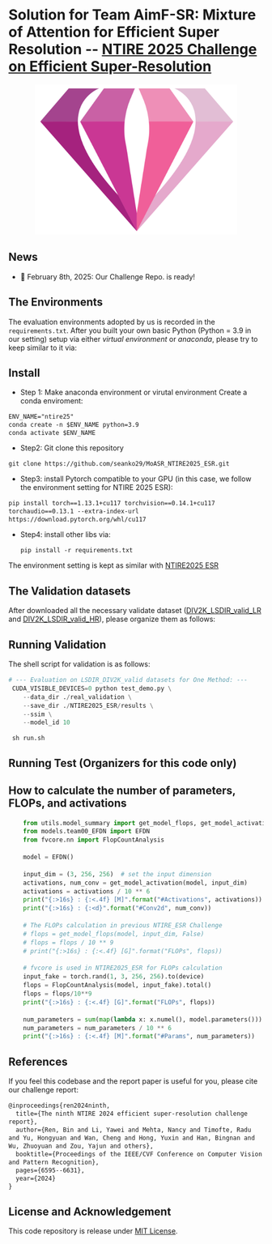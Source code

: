 # Solution for Team AimF-SR: Mixture of Attention for Efficient Super Resolution -- [NTIRE 2025 Challenge on Efficient Super-Resolution](https://cvlai.net/ntire/2025/)

<div align=center>
<img src="https://github.com/Amazingren/NTIRE2025_ESR/blob/main/figs/logo.png" width="400px"/> 
</div>

## News
- :t-rex: February 8th, 2025: Our Challenge Repo. is ready!


## The Environments

The evaluation environments adopted by us is recorded in the `requirements.txt`. After you built your own basic Python (Python = 3.9 in our setting) setup via either *virtual environment* or *anaconda*, please try to keep similar to it via:


## Install

- Step 1: Make anaconda environment or virutal environment
Create a conda enviroment:
````
ENV_NAME="ntire25"
conda create -n $ENV_NAME python=3.9
conda activate $ENV_NAME
````

- Step2: Git clone this repository
````  
git clone https://github.com/seanko29/MoASR_NTIRE2025_ESR.git
````

- Step3: install Pytorch compatible to your GPU (in this case, we follow the environment setting for NTIRE 2025 ESR):
````  
pip install torch==1.13.1+cu117 torchvision==0.14.1+cu117 torchaudio==0.13.1 --extra-index-url https://download.pytorch.org/whl/cu117
````

- Step4: install other libs via:
  ````
  pip install -r requirements.txt
  ````

The environment setting is kept as similar with [NTIRE2025 ESR](https://github.com/Amazingren/NTIRE2025_ESR)


## The Validation datasets
After downloaded all the necessary validate dataset ([DIV2K_LSDIR_valid_LR](https://drive.google.com/file/d/1YUDrjUSMhhdx1s-O0I1qPa_HjW-S34Yj/view?usp=sharing) and [DIV2K_LSDIR_valid_HR](https://drive.google.com/file/d/1z1UtfewPatuPVTeAAzeTjhEGk4dg2i8v/view?usp=sharing)), please organize them as follows:

## Running Validation
The shell script for validation is as follows: 
```python
# --- Evaluation on LSDIR_DIV2K_valid datasets for One Method: ---
 CUDA_VISIBLE_DEVICES=0 python test_demo.py \
    --data_dir ./real_validation \
    --save_dir ./NTIRE2025_ESR/results \
    --ssim \
    --model_id 10
```
 ````
  sh run.sh
  ````
## Running Test (Organizers for this code only)

## How to calculate the number of parameters, FLOPs, and activations

```python
    from utils.model_summary import get_model_flops, get_model_activation
    from models.team00_EFDN import EFDN
    from fvcore.nn import FlopCountAnalysis

    model = EFDN()
    
    input_dim = (3, 256, 256)  # set the input dimension
    activations, num_conv = get_model_activation(model, input_dim)
    activations = activations / 10 ** 6
    print("{:>16s} : {:<.4f} [M]".format("#Activations", activations))
    print("{:>16s} : {:<d}".format("#Conv2d", num_conv))

    # The FLOPs calculation in previous NTIRE_ESR Challenge
    # flops = get_model_flops(model, input_dim, False)
    # flops = flops / 10 ** 9
    # print("{:>16s} : {:<.4f} [G]".format("FLOPs", flops))

    # fvcore is used in NTIRE2025_ESR for FLOPs calculation
    input_fake = torch.rand(1, 3, 256, 256).to(device)
    flops = FlopCountAnalysis(model, input_fake).total()
    flops = flops/10**9
    print("{:>16s} : {:<.4f} [G]".format("FLOPs", flops))

    num_parameters = sum(map(lambda x: x.numel(), model.parameters()))
    num_parameters = num_parameters / 10 ** 6
    print("{:>16s} : {:<.4f} [M]".format("#Params", num_parameters))
```



## References
If you feel this codebase and the report paper is useful for you, please cite our challenge report:
```
@inproceedings{ren2024ninth,
  title={The ninth NTIRE 2024 efficient super-resolution challenge report},
  author={Ren, Bin and Li, Yawei and Mehta, Nancy and Timofte, Radu and Yu, Hongyuan and Wan, Cheng and Hong, Yuxin and Han, Bingnan and Wu, Zhuoyuan and Zou, Yajun and others},
  booktitle={Proceedings of the IEEE/CVF Conference on Computer Vision and Pattern Recognition},
  pages={6595--6631},
  year={2024}
}
```


## License and Acknowledgement
This code repository is release under [MIT License](LICENSE). 
